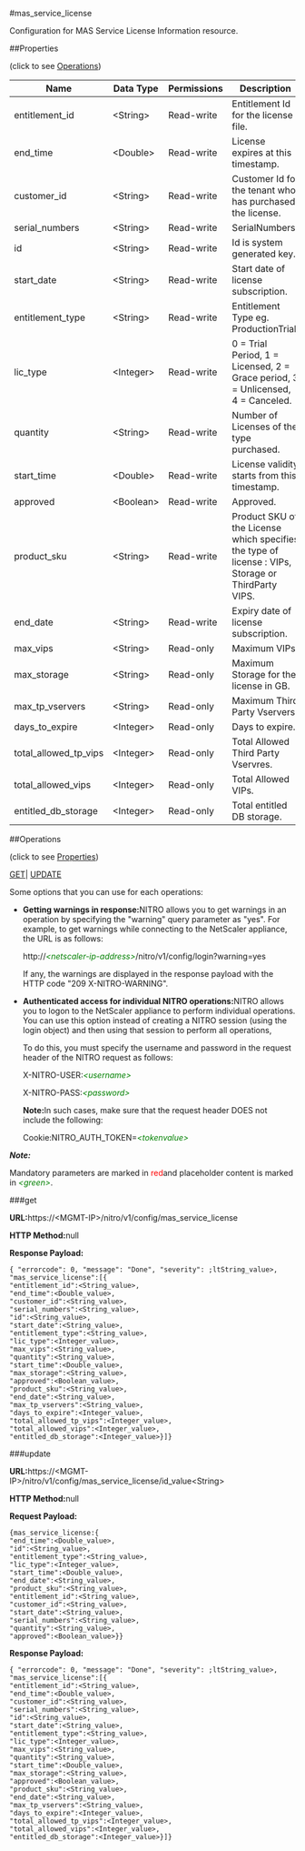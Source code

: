#mas_service_license

Configuration for MAS Service License Information resource.


##Properties 
<span>(click to see [Operations](#opera))</span>


<table><thead><tr><th>Name</th><th>Data Type</th><th>Permissions</th><th>Description</th></tr></thead><tbody><tr><td>entitlement_id</td><td>&lt;String></td><td>Read-write</td><td>Entitlement Id for the license file.</td></tr><tr><td>end_time</td><td>&lt;Double></td><td>Read-write</td><td>License expires at this timestamp.</td></tr><tr><td>customer_id</td><td>&lt;String></td><td>Read-write</td><td>Customer Id for the tenant who has purchased the license.</td></tr><tr><td>serial_numbers</td><td>&lt;String></td><td>Read-write</td><td>SerialNumbers.</td></tr><tr><td>id</td><td>&lt;String></td><td>Read-write</td><td>Id is system generated key.</td></tr><tr><td>start_date</td><td>&lt;String></td><td>Read-write</td><td>Start date of license subscription.</td></tr><tr><td>entitlement_type</td><td>&lt;String></td><td>Read-write</td><td>Entitlement Type eg. ProductionTrial.</td></tr><tr><td>lic_type</td><td>&lt;Integer></td><td>Read-write</td><td>0 = Trial Period, 1 = Licensed, 2 = Grace period, 3 = Unlicensed, 4 = Canceled.</td></tr><tr><td>quantity</td><td>&lt;String></td><td>Read-write</td><td>Number of Licenses of the type purchased.</td></tr><tr><td>start_time</td><td>&lt;Double></td><td>Read-write</td><td>License validity starts from this timestamp.</td></tr><tr><td>approved</td><td>&lt;Boolean></td><td>Read-write</td><td>Approved.</td></tr><tr><td>product_sku</td><td>&lt;String></td><td>Read-write</td><td>Product SKU of the License which specifies the type of license : VIPs, Storage or ThirdParty VIPS.</td></tr><tr><td>end_date</td><td>&lt;String></td><td>Read-write</td><td>Expiry date of license subscription.</td></tr><tr><td>max_vips</td><td>&lt;String></td><td>Read-only</td><td>Maximum VIPs.</td></tr><tr><td>max_storage</td><td>&lt;String></td><td>Read-only</td><td>Maximum Storage for the license in GB.</td></tr><tr><td>max_tp_vservers</td><td>&lt;String></td><td>Read-only</td><td>Maximum Third Party Vservers.</td></tr><tr><td>days_to_expire</td><td>&lt;Integer></td><td>Read-only</td><td>Days to expire.</td></tr><tr><td>total_allowed_tp_vips</td><td>&lt;Integer></td><td>Read-only</td><td>Total Allowed Third Party Vservres.</td></tr><tr><td>total_allowed_vips</td><td>&lt;Integer></td><td>Read-only</td><td>Total Allowed VIPs.</td></tr><tr><td>entitled_db_storage</td><td>&lt;Integer></td><td>Read-only</td><td>Total entitled DB storage.</td></tr></tbody></table>
##Operations 
<span>(click to see [Properties](#prope))</span>


[GET]()| [UPDATE](#u)


Some options that you can use for each operations:
<ul><li><p><b>Getting warnings in response:</b>NITRO allows you to get warnings in an operation by specifying the "warning" query parameter as "yes". For example, to get warnings while connecting to the NetScaler appliance, the URL is as follows:</p><p>http://<span style="color:green;font-style:italic;">&lt;netscaler-ip-address&gt;</span>/nitro/v1/config/login?warning=yes</p><p>If any, the warnings are displayed in the response payload with the HTTP code "209 X-NITRO-WARNING".</p></li><li><p><b>Authenticated access for individual NITRO operations:</b>NITRO allows you to logon to the NetScaler appliance to perform individual operations. You can use this option instead of creating a NITRO session (using the login object) and then using that session to perform all operations,</p><p>To do this, you must specify the username and password in the request header of the NITRO request as follows:</p><p>X-NITRO-USER:<span style="color:green;font-style:italic;">&lt;username&gt;</span></p><p>X-NITRO-PASS:<span style="color:green;font-style:italic;">&lt;password&gt;</span></p><p><b>Note:</b>In such cases, make sure that the request header DOES not include the following:</p><p>Cookie:NITRO_AUTH_TOKEN=<span style="color:green;font-style:italic;">&lt;tokenvalue&gt;</span></p></li></ul>



***Note:*** 
Mandatory parameters are marked in <span style="color:#FF0000;">red</span>and placeholder content is marked in <span style="color:green;font-style:italic">&lt;green&gt;</span>.

###get



<b>URL:</b>https://&lt;MGMT-IP&gt;/nitro/v1/config/mas_service_license
<b>HTTP Method:</b>null
<b>Response Payload: </b>```{ "errorcode": 0, "message": "Done", "severity": ;ltString_value>, "mas_service_license":[{"entitlement_id":<String_value>,"end_time":<Double_value>,"customer_id":<String_value>,"serial_numbers":<String_value>,"id":<String_value>,"start_date":<String_value>,"entitlement_type":<String_value>,"lic_type":<Integer_value>,"max_vips":<String_value>,"quantity":<String_value>,"start_time":<Double_value>,"max_storage":<String_value>,"approved":<Boolean_value>,"product_sku":<String_value>,"end_date":<String_value>,"max_tp_vservers":<String_value>,"days_to_expire":<Integer_value>,"total_allowed_tp_vips":<Integer_value>,"total_allowed_vips":<Integer_value>,"entitled_db_storage":<Integer_value>}]}```



###update



<b>URL:</b>https://&lt;MGMT-IP&gt;/nitro/v1/config/mas_service_license/id_value&lt;String&gt;
<b>HTTP Method:</b>null
<b>Request Payload: </b>```{mas_service_license:{"end_time":<Double_value>,"id":<String_value>,"entitlement_type":<String_value>,"lic_type":<Integer_value>,"start_time":<Double_value>,"end_date":<String_value>,"product_sku":<String_value>,"entitlement_id":<String_value>,"customer_id":<String_value>,"start_date":<String_value>,"serial_numbers":<String_value>,"quantity":<String_value>,"approved":<Boolean_value>}}```
<b>Response Payload: </b>```{ "errorcode": 0, "message": "Done", "severity": ;ltString_value>, "mas_service_license":[{"entitlement_id":<String_value>,"end_time":<Double_value>,"customer_id":<String_value>,"serial_numbers":<String_value>,"id":<String_value>,"start_date":<String_value>,"entitlement_type":<String_value>,"lic_type":<Integer_value>,"max_vips":<String_value>,"quantity":<String_value>,"start_time":<Double_value>,"max_storage":<String_value>,"approved":<Boolean_value>,"product_sku":<String_value>,"end_date":<String_value>,"max_tp_vservers":<String_value>,"days_to_expire":<Integer_value>,"total_allowed_tp_vips":<Integer_value>,"total_allowed_vips":<Integer_value>,"entitled_db_storage":<Integer_value>}]}```



